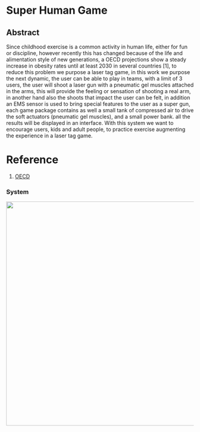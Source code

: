 # Super Human Game

## Abstract

Since childhood exercise is a common activity in human life, either for fun or discipline, however recently this has changed because of the life and alimentation style of new generations, a OECD projections show a steady increase in obesity rates until at least 2030 in several countries [1], to reduce this problem we purpose a laser tag game, in this work we purpose the next dynamic, the user can be able to play in teams, with a limit of 3 users,  the user will shoot a laser gun with a pneumatic gel muscles attached in the arms, this will provide the feeling or sensation of shooting a real arm, in another hand also the shoots that impact the user can be felt, in addition an EMS sensor is used to bring special features to the user as a super gun, each game package contains as well a small tank of compressed air to drive the soft actuators (pneumatic gel muscles), and a small power bank. all the results will be displayed in an interface. With this system we want to encourage users, kids and adult people, to practice exercise augmenting the experience in a laser tag game.

# Reference

1. [OECD](https://github.com/totovr/SuperHuman/blob/master/Obesity-Update-2017.pdf)


### System

<img src="https://github.com/totovr/SuperHuman/blob/master/Images/overview.png" width="600">
